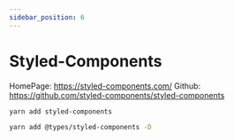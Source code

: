 ```yaml
---
sidebar_position: 6
---
```


# Styled-Components

HomePage: https://styled-components.com/
Github: https://github.com/styled-components/styled-components

```sh
yarn add styled-components
```

```sh
yarn add @types/styled-components -D
```
